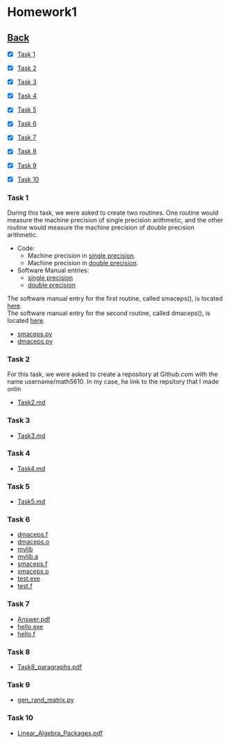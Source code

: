 # Homework1<br>

## [Back](../)

- [x] [Task 1](#task-1)

- [x] [Task 2](#task-2)

- [x] [Task 3](#task-3)

- [x] [Task 4](#task-4)

- [x] [Task 5](#task-5)

- [x] [Task 6](#task-6)

- [x] [Task 7](#task-7)

- [x] [Task 8](#task-8)

- [x] [Task 9](#task-9)

- [x] [Task 10](#task-10)

### Task 1
During this task, we were asked to create two routines. One routine would measure the machine
precision of single precision arithmetic, and the other routine would measure the machine
precision of double precision arithmetic.

- Code:
  - Machine precision in [single precision](Task1/smaceps.py).
  - Machine precision in [double precision](Task1/dmaceps.py). 
- Software Manual entries:
  - [single precision](../software_manual/smaceps/smaceps.md)
  - [double precision](../software_manual/dmaceps/dmaceps.md)

The software manual entry for the first routine, called smaceps(), is located [here](../software_manual/smaceps/smaceps.md).<br>
The software manual entry for the second routine, called dmaceps(), is located [here](../software_manual/dmaceps/dmaceps.md).

- [smaceps.py](Task1/smaceps.py)
- [dmaceps.py](Task1/dmaceps.py)

### Task 2
For this task, we were asked to create a repository at Github.com with the name username/math5610.
In my case, he link to the repsitory that I made onlin

- [Task2.md](Task2/Task2.md)

### Task 3
- [Task3.md](Task3/Task3.md)

### Task 4
- [Task4.md](Task4/Task4.md)

### Task 5
- [Task5.md](Task5/Task5.md)

### Task 6
- [dmaceps.f](Task6/dmaceps.f)
- [dmaceps.o](Task6/dmaceps.o)
- [mylib](Task6/mylib)
- [mylib.a](Task6/mylib.a)
- [smaceps.f](Task6/smaceps.f)
- [smaceps.o](Task6/smaceps.o)
- [test.exe](Task6/test.exe)
- [test.f](Task6/test.f)

### Task 7
- [Answer.pdf](Task7/Answer.pdf)
- [hello.exe](Task7/hello.exe)
- [hello.f](Task7/hello.f)

### Task 8
- [Task8_paragraphs.pdf](Task8/Answer.pdf)

### Task 9
- [gen_rand_matrix.py](Task9/gen_rand_matrix.py)

### Task 10
- [Linear_Algebra_Packages.pdf](Task10/Linear_Algebra_Packages.pdf)

